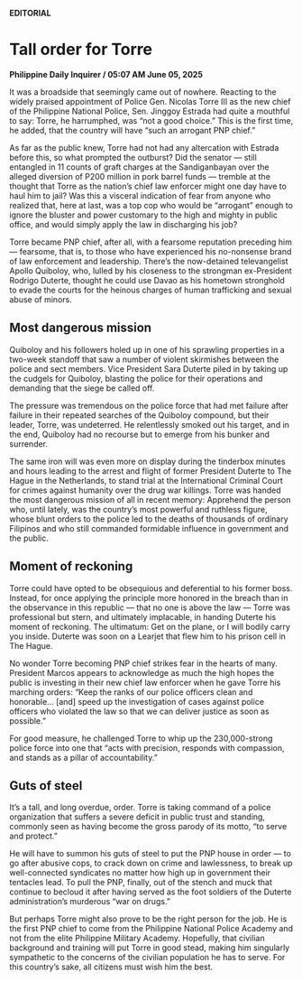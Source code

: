 **EDITORIAL**

# Tall order for Torre

****Philippine Daily Inquirer / 05:07 AM June 05, 2025****







It was a broadside that seemingly came out of nowhere. Reacting to the widely praised appointment of Police Gen. Nicolas Torre III as the new chief of the Philippine National Police, Sen. Jinggoy Estrada had quite a mouthful to say: Torre, he harrumphed, was “not a good choice.” This is the first time, he added, that the country will have “such an arrogant PNP chief.”

As far as the public knew, Torre had not had any altercation with Estrada before this, so what prompted the outburst? Did the senator — still entangled in 11 counts of graft charges at the Sandiganbayan over the alleged diversion of P200 million in pork barrel funds — tremble at the thought that Torre as the nation’s chief law enforcer might one day have to haul him to jail? Was this a visceral indication of fear from anyone who realized that, here at last, was a top cop who would be “arrogant” enough to ignore the bluster and power customary to the high and mighty in public office, and would simply apply the law in discharging his job?

Torre became PNP chief, after all, with a fearsome reputation preceding him — fearsome, that is, to those who have experienced his no-nonsense brand of law enforcement and leadership. There’s the now-detained televangelist Apollo Quiboloy, who, lulled by his closeness to the strongman ex-President Rodrigo Duterte, thought he could use Davao as his hometown stronghold to evade the courts for the heinous charges of human trafficking and sexual abuse of minors.

## Most dangerous mission

Quiboloy and his followers holed up in one of his sprawling properties in a two-week standoff that saw a number of violent skirmishes between the police and sect members. Vice President Sara Duterte piled in by taking up the cudgels for Quiboloy, blasting the police for their operations and demanding that the siege be called off.

The pressure was tremendous on the police force that had met failure after failure in their repeated searches of the Quiboloy compound, but their leader, Torre, was undeterred. He relentlessly smoked out his target, and in the end, Quiboloy had no recourse but to emerge from his bunker and surrender.

The same iron will was even more on display during the tinderbox minutes and hours leading to the arrest and flight of former President Duterte to The Hague in the Netherlands, to stand trial at the International Criminal Court for crimes against humanity over the drug war killings. Torre was handed the most dangerous mission of all in recent memory: Apprehend the person who, until lately, was the country’s most powerful and ruthless figure, whose blunt orders to the police led to the deaths of thousands of ordinary Filipinos and who still commanded formidable influence in government and the public.

## Moment of reckoning

Torre could have opted to be obsequious and deferential to his former boss. Instead, for once applying the principle more honored in the breach than in the observance in this republic — that no one is above the law — Torre was professional but stern, and ultimately implacable, in handing Duterte his moment of reckoning. The ultimatum: Get on the plane, or I will bodily carry you inside. Duterte was soon on a Learjet that flew him to his prison cell in The Hague.

No wonder Torre becoming PNP chief strikes fear in the hearts of many. President Marcos appears to acknowledge as much the high hopes the public is investing in their new chief law enforcer when he gave Torre his marching orders: “Keep the ranks of our police officers clean and honorable… [and] speed up the investigation of cases against police officers who violated the law so that we can deliver justice as soon as possible.”

For good measure, he challenged Torre to whip up the 230,000-strong police force into one that “acts with precision, responds with compassion, and stands as a pillar of accountability.”

## Guts of steel

It’s a tall, and long overdue, order. Torre is taking command of a police organization that suffers a severe deficit in public trust and standing, commonly seen as having become the gross parody of its motto, “to serve and protect.”

He will have to summon his guts of steel to put the PNP house in order — to go after abusive cops, to crack down on crime and lawlessness, to break up well-connected syndicates no matter how high up in government their tentacles lead. To pull the PNP, finally, out of the stench and muck that continue to becloud it after having served as the foot soldiers of the Duterte administration’s murderous “war on drugs.”

But perhaps Torre might also prove to be the right person for the job. He is the first PNP chief to come from the Philippine National Police Academy and not from the elite Philippine Military Academy. Hopefully, that civilian background and training will put Torre in good stead, making him singularly sympathetic to the concerns of the civilian population he has to serve. For this country’s sake, all citizens must wish him the best.